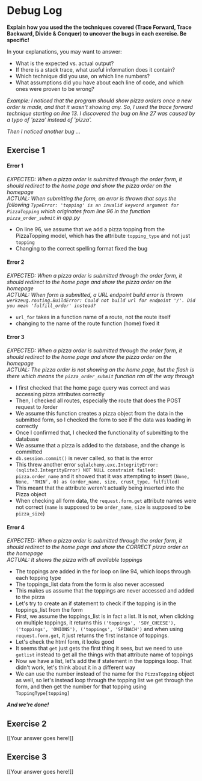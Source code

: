 # Debug Log

**Explain how you used the the techniques covered (Trace Forward, Trace Backward, Divide & Conquer) to uncover the bugs in each exercise. Be specific!**

In your explanations, you may want to answer:

- What is the expected vs. actual output?
- If there is a stack trace, what useful information does it contain?
- Which technique did you use, on which line numbers?
- What assumptions did you have about each line of code, and which ones were proven to be wrong?

_Example: I noticed that the program should show pizza orders once a new order is made, and that it wasn't showing any. So, I used the trace forward technique starting on line 13. I discovered the bug on line 27 was caused by a typo of 'pzza' instead of 'pizza'._

_Then I noticed another bug ..._

## Exercise 1
#### Error 1
_EXPECTED: When a pizza order is submitted through the order form, it should redirect to the home page and show the pizza order on the homepage_ </br>
_ACTUAL: When submitting the form, an error is thrown that says the following `TypeError: 'topping' is an invalid keyword argument for PizzaTopping` which originates from line 96 in the function `pizza_order_submit` in app.py_
- On line 96, we assume that we add a pizza topping from the PizzaTopping model, which has the attribute `topping_type` and not just `topping`
- Changing to the correct spelling format fixed the bug </br>

#### Error 2
_EXPECTED: When a pizza order is submitted through the order form, it should redirect to the home page and show the pizza order on the homepage_ </br>
_ACTUAL: When form is submitted, a URL endpoint build error is thrown `werkzeug.routing.BuildError: Could not build url for endpoint '/'. Did you mean 'fulfill_order' instead?`_
- `url_for` takes in a function name of a route, not the route itself
- changing to the name of the route function (home) fixed it </br>

#### Error 3
_EXPECTED: When a pizza order is submitted through the order form, it should redirect to the home page and show the pizza order on the homepage_ </br>
_ACTUAL: The pizza order is not showing on the home page, but the flash is there which means the `pizza_order_submit` function ran all the way through_
- I first checked that the home page query was correct and was accessing pizza attributes correctly
- Then, I checked all routes, especially the route that does the POST request to /order
- We assume this function creates a pizza object from the data in the submitted form, so I checked the form to see if the data was loading in correctly
- Once I confirmed that, I checked the functionality of submitting to the database
- We assume that a pizza is added to the database, and the change is committed
- `db.session.commit()` is never called, so that is the error
- This threw another error `sqlalchemy.exc.IntegrityError: (sqlite3.IntegrityError) NOT NULL constraint failed: pizza.order_name` and it showed that it was attempting to insert `(None, None, 'THIN', 0) as (order_name, size, crust_type, fulfilled)`
- This meant that the attribute weren't actually being inserted into the Pizza object
- When checking all form data, the `request.form.get` attribute names were not correct (`name` is supposed to be `order_name`, `size` is supposed to be `pizza_size`) </br>

#### Error 4
_EXPECTED: When a pizza order is submitted through the order form, it should redirect to the home page and show the CORRECT pizza order on the homepage_ </br>
_ACTUAL: It shows the pizza with all available toppings_
- The toppings are added in the for loop on line 94, which loops through each topping type
- The toppings_list data from the form is also never accessed
- This makes us assume that the toppings are never accessed and added to the pizza
- Let's try to create an if statement to check if the topping is in the toppings_list from the form
- First, we assume the toppings_list is in fact a list. It is not, when clicking on multiple toppings, it returns this `('toppings', 'SOY_CHEESE'), ('toppings', 'ONIONS'), ('toppings', 'SPINACH')` and when using `request.form.get`, it just returns the first instance of toppings.
- Let's check the html form, it looks good
- It seems that `get` just gets the first thing it sees, but we need to use `getlist` instead to get all the things with that attribute name of toppings
- Now we have a list, let's add the if statement in the toppings loop. That didn't work, let's think about it in a different way
- We can use the number instead of the name for the `PizzaTopping` object as well, so let's instead loop through the topping list we get through the form, and then get the number for that topping using `ToppingType[topping]` </br>

_**And we're done!**_

## Exercise 2

[[Your answer goes here!]]

## Exercise 3

[[Your answer goes here!]]
